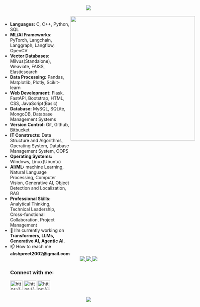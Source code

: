 <h1 align="center">
    <img src="https://readme-typing-svg.herokuapp.com/?font=Righteous&size=35&center=true&vCenter=true&width=500&height=70&duration=4000&lines=Hi+There!+👋;+I'm+Akaspreet!;ML+Engineer;Data+Scientist" />
</h1>
<div style="display:flex;">
<div>
<ul align="left" style="width:50%; display:inline;">
    <li><strong>Languages:</strong> C, C++, Python, SQL</li>
<li><strong>ML/AI Frameworks:</strong> PyTorch, Langchain, Langgraph, Langflow, OpenCV</li>
<li><strong>Vector Databases:</strong> Milvus(Standalone), Weaviate, FAISS, Elasticsearch</li>
<li><strong>Data Processing:</strong> Pandas, Matplotlib, Plotly, Scikit-learn</li>
<li><strong>Web Development:</strong> Flask, FastAPI, Bootstrap, HTML, CSS, JavaScript(Basic)</li>
<li><strong>Database:</strong> MySQL, SQLite, MongoDB, Database Management Systems</li>
<li><strong>Version Control:</strong> Git, Github, Bitbucket</li>
<li><strong>IT Constructs:</strong> Data Structure and Algorithms, Operating System, Database Management System, OOPS</li>
<li><strong>Operating Systems:</strong> Windows, Linux(Ubuntu)</li>
<li><strong>AI/ML:</strong> machine Learning, Natural Language Processing, Computer Vision, Generative AI, Object Detection and Localization, RAG</li>
<li><strong>Professional Skills:</strong> Analytical Thinking, Technical Leadership, Cross-functional Collaboration, Project Management</li>
<li>🔭 I’m currently working on  <strong>Transformers, LLMs, Generative AI, Agentic AI.</strong>  </li>
<li>📫 How to reach me  <strong>akshpreet2002@gmail.com</strong> </li>
    </ul>
  </div>
<div>
<img align="right" src="https://user-images.githubusercontent.com/72460920/184429072-7eff42b6-b912-4ed6-8f4e-be5e6f13919c.gif" style="width:400px;"/>
</div>
</div>
<div align="center"> 
  <a href="mailto:akshpreet2002@gmail.com">
    <img src="https://img.shields.io/badge/Gmail-333333?style=for-the-badge&logo=gmail&logoColor=red" />
  </a>
  <a href="https://www.linkedin.com/in/akaspreet-singh-285794203/" target="_blank">
    <img src="https://img.shields.io/badge/LinkedIn-0077B5?style=for-the-badge&logo=linkedin&logoColor=white" target="_blank" />
  </a>
  <a href="https://akaspreet.github.io/Portfolio/" target="_blank">
     <img src="https://img.shields.io/badge/Portfolio-FF5722?style=for-the-badge&logo=todoist&logoColor=white" target="_blank" /> <!-- sqlite, safari, google-chrome are other good icon options -->
  </a>
</div>


<h3 align="left">Connect with me:</h3>
<p align="left">
<a href="https://linkedin.com/in/https://www.linkedin.com/in/akaspreet-singh-285794203/" target="blank"><img align="center" src="https://raw.githubusercontent.com/rahuldkjain/github-profile-readme-generator/master/src/images/icons/Social/linked-in-alt.svg" alt="https://www.linkedin.com/in/akaspreet-singh-285794203/" height="30" width="40" /></a>
<a href="https://instagram.com/https://www.instagram.com/akshpreet_singh2002/" target="blank"><img align="center" src="https://raw.githubusercontent.com/rahuldkjain/github-profile-readme-generator/master/src/images/icons/Social/instagram.svg" alt="https://www.instagram.com/akshpreet_singh2002/" height="30" width="40" /></a>
<a href="https://www.leetcode.com/https://leetcode.com/aksh_2002/" target="blank"><img align="center" src="https://raw.githubusercontent.com/rahuldkjain/github-profile-readme-generator/master/src/images/icons/Social/leet-code.svg" alt="https://leetcode.com/aksh_2002/" height="30" width="40" /></a>
</p>



<h3 align="center">
    <img src="https://readme-typing-svg.herokuapp.com/?font=Righteous&size=25&center=true&vCenter=true&width=500&height=70&duration=4000&lines=Thanks+for+visiting!+✌️;+Shoot+me+a+message+on+Linkedin+,+Instagram!;I'm+always+down+to+collab+:)">
</h3>
